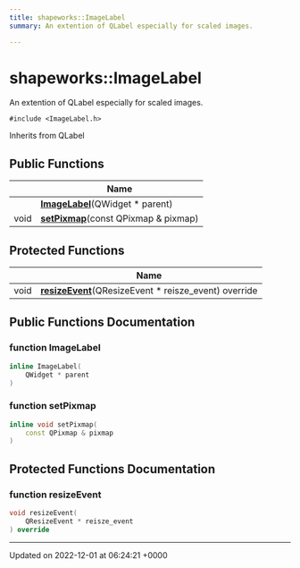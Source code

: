 ```yaml
---
title: shapeworks::ImageLabel
summary: An extention of QLabel especially for scaled images. 

---
```


# shapeworks::ImageLabel



An extention of QLabel especially for scaled images. 


`#include <ImageLabel.h>`

Inherits from QLabel

## Public Functions

|                | Name           |
| -------------- | -------------- |
| | **[ImageLabel](../Classes/classshapeworks_1_1ImageLabel.md#function-imagelabel)**(QWidget * parent) |
| void | **[setPixmap](../Classes/classshapeworks_1_1ImageLabel.md#function-setpixmap)**(const QPixmap & pixmap) |

## Protected Functions

|                | Name           |
| -------------- | -------------- |
| void | **[resizeEvent](../Classes/classshapeworks_1_1ImageLabel.md#function-resizeevent)**(QResizeEvent * reisze_event) override |

## Public Functions Documentation

### function ImageLabel

```cpp
inline ImageLabel(
    QWidget * parent
)
```


### function setPixmap

```cpp
inline void setPixmap(
    const QPixmap & pixmap
)
```


## Protected Functions Documentation

### function resizeEvent

```cpp
void resizeEvent(
    QResizeEvent * reisze_event
) override
```


-------------------------------

Updated on 2022-12-01 at 06:24:21 +0000